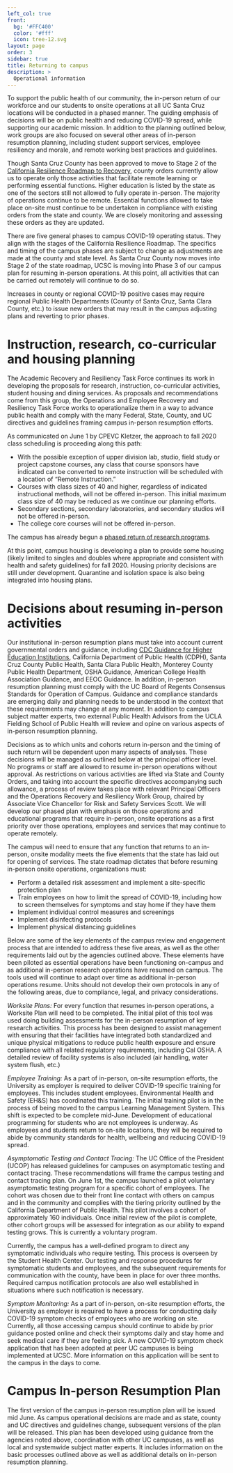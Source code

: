 ```yaml
---
left_col: true
front:
  bg: '#FFC400'
  color: '#fff'
  icon: tree-12.svg
layout: page
order: 3
sidebar: true
title: Returning to campus
description: >
  Operational information
---
```


To support the public health of our community, the in-person return of our workforce and our students to onsite operations at all UC Santa Cruz locations will be conducted in a phased manner. The guiding emphasis of decisions will be on public health and reducing COVID-19 spread, while supporting our academic mission. In addition to the planning outlined below, work groups are also focused on several other areas of in-person resumption planning, including student support services, employee resiliency and morale, and remote working best practices and guidelines. 

Though Santa Cruz County has been approved to move to Stage 2 of the [California Resilience Roadmap to Recovery](https://covid19.ca.gov/roadmap/), county orders currently allow us to operate only those activities that facilitate remote learning or performing essential functions. Higher education is listed by the state as one of the sectors still not allowed to fully operate in-person. The majority of operations continue to be remote. Essential functions allowed to take place on-site must continue to be undertaken in compliance with existing orders from the state and county. We are closely monitoring and assessing these orders as they are updated.

There are five general phases to campus COVID-19 operating status. They align with the stages of the California Resilience Roadmap. The specifics and timing of the campus phases are subject to change as adjustments are made at the county and state level. As Santa Cruz County now moves into Stage 2 of the state roadmap, UCSC is moving into Phase 3 of our campus plan for resuming in-person operations. At this point, all activities that can be carried out remotely will continue to do so. 

Increases in county or regional COVID-19 positive cases may require regional Public Health Departments (County of Santa Cruz, Santa Clara County, etc.) to issue new orders that may result in the campus adjusting plans and reverting to prior phases.

# Instruction, research, co-curricular and housing planning

The Academic Recovery and Resiliency Task Force continues its work in developing the proposals for research, instruction, co-curricular activities, student housing and dining services. As proposals and recommendations come from this group, the Operations and Employee Recovery and Resiliency Task Force works to operationalize them in a way to advance public health and comply with the many Federal, State, County, and UC directives and guidelines framing campus in-person resumption efforts. 

As communicated on June 1 by CPEVC Kletzer, the approach to fall 2020 class scheduling is proceeding along this path: 

* With the possible exception of upper division lab, studio, field study or project capstone courses, any class that course sponsors have indicated can be converted to remote instruction will be scheduled with a location of “Remote Instruction.”  
* Courses with class sizes of 40 and higher, regardless of indicated instructional methods, will not be offered in-person. This initial maximum class size of 40 may be reduced as we continue our planning efforts.
* Secondary sections, secondary laboratories, and secondary studios will not be offered in-person.
* The college core courses will not be offered in-person.

The campus has already begun a [phased return of research programs](https://news.ucsc.edu/2020/05/planning-for-the-rampup-of-ucsc-research.html).

At this point, campus housing is developing a plan to provide some housing (likely limited to singles and doubles where appropriate and consistent with health and safety guidelines) for fall 2020. Housing priority decisions are still under development. Quarantine and isolation space is also being integrated into housing plans. 

# Decisions about resuming in-person activities

Our institutional in-person resumption plans must take into account current governmental orders and guidance, including [CDC Guidance for Higher Education Institutions](https://www.cdc.gov/coronavirus/2019-ncov/community/colleges-universities/considerations.html), California Department of Public Health (CDPH), Santa Cruz County Public Health, Santa Clara Public Health, Monterey County Public Health Department,  OSHA Guidance, American College Health Association Guidance, and EEOC Guidance. In addition, in-person resumption planning must comply with the UC Board of Regents Consensus Standards for Operation of Campus. Guidance and compliance standards are emerging daily and planning needs to be understood in the context that these requirements may change at any moment.  In addition to campus subject matter experts, two external Public Health Advisors from the UCLA Fielding School of Public Health will review and opine on various aspects of in-person resumption planning.

Decisions as to which units and cohorts return in-person and the timing of such return will be dependent upon many aspects of analyses.  These decisions will be managed as outlined below at the principal officer level. No programs or staff are allowed to resume in-person operations without approval. As restrictions on various activities are lifted via State and County Orders, and taking into account the specific directives accompanying such allowance, a process of review takes place with relevant Principal Officers and the Operations Recovery and Resiliency Work Group, chaired by Associate Vice Chancellor for Risk and Safety Services Scott. We will develop our phased plan with emphasis on those operations and educational programs that require in-person, onsite operations as a first priority over those operations, employees and services that may continue to operate remotely.  

The campus will need to ensure that any function that returns to an in-person, onsite modality meets the five elements that the state has laid out for opening of services. The state roadmap dictates that before resuming in-person onsite operations, organizations must:

* Perform a detailed risk assessment and implement a site-specific protection plan
* Train employees on how to limit the spread of COVID-19, including how to screen themselves for symptoms and stay home if they have them
* Implement individual control measures and screenings
* Implement disinfecting protocols
* Implement physical distancing guidelines

Below are some of the key elements of the campus review and engagement process that are intended to address these five areas, as well as the other requirements laid out by the agencies outlined above. These elements have been piloted as essential operations have been functioning on-campus and as additional in-person research operations have resumed on campus.  The tools used will continue to adapt over time as additional in-person operations resume.  Units should not develop their own protocols in any of the following areas, due to compliance, legal, and privacy considerations. 

*Worksite Plans:* For every function that resumes in-person operations, a Worksite Plan will need to be completed. The initial pilot of this tool was used doing building assessments for the in-person resumption of key research activities.  This process has been designed to assist management with ensuring that their facilities have integrated both standardized and unique physical mitigations to reduce public health exposure and ensure compliance with all related regulatory requirements, including Cal OSHA. A detailed review of facility systems is also included (air handling, water system flush, etc.)

*Employee Training:* As a part of in-person, on-site resumption efforts, the University as employer is required to deliver COVID-19 specific training for employees.  This includes student employees. Environmental Health and Safety (EH&S) has coordinated this training. The initial training pilot is in the process of being moved to the campus Learning Management System. This shift is expected to be complete mid-June. Development of educational programming for students who are not employees is underway. As employees and students return to on-site locations, they will be required to abide by community standards for health, wellbeing and reducing COVID-19 spread.

*Asymptomatic Testing and Contact Tracing:* The UC Office of the President (UCOP) has released guidelines for campuses on asymptomatic testing and contact tracing.  These recommendations will frame the campus testing and contact tracing plan. On June 1st, the campus launched a pilot voluntary asymptomatic testing program for a specific cohort of employees. The cohort was chosen due to their front line contact with others on campus and in the community and complies with the tiering priority outlined by the California Department of Public Health. This pilot involves a cohort of approximately 160 individuals. Once initial review of the pilot is complete, other cohort groups will be assessed for integration as our ability to expand testing grows. This is currently a voluntary program.

Currently, the campus has a well-defined program to direct any symptomatic individuals who require testing. This process is overseen by the Student Health Center. Our testing and response procedures for symptomatic students and employees, and the subsequent requirements for communication with the county, have been in place for over three months. Required campus notification protocols are also well established in situations where such notification is necessary.  

*Symptom Monitoring:* As a part of in-person, on-site resumption efforts, the University as employer is required to have a process for conducting daily COVID-19 symptom checks of employees who are working on site. Currently, all those accessing campus should continue to abide by prior guidance posted online and check their symptoms daily and stay home and seek medical care if they are feeling sick. A new COVID-19 symptom check application that has been adopted at peer UC campuses is being implemented at UCSC. More information on this application will be sent to the campus in the days to come.

# Campus In-person Resumption Plan

The first version of the campus in-person resumption plan will be issued mid June. As campus operational decisions are made and as state, county and UC directives and guidelines change, subsequent versions of the plan will be released. This plan has been developed using guidance from the agencies noted above, coordination with other UC campuses, as well as local and systemwide subject matter experts. It includes information on the basic processes outlined above as well as additional details on in-person resumption planning. 

